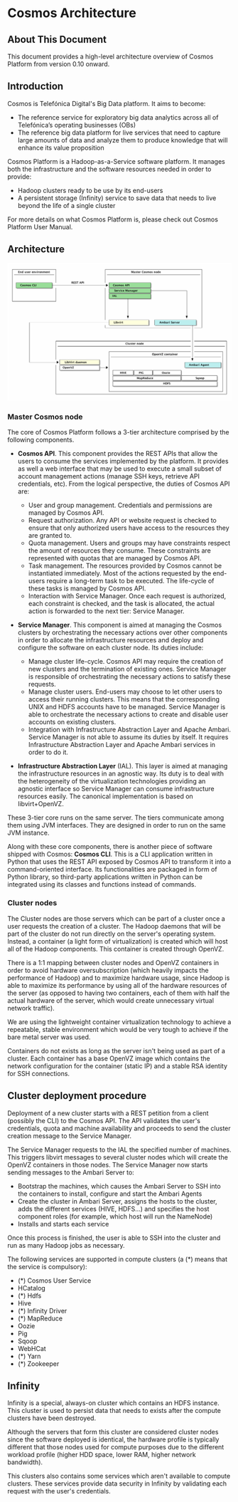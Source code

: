 # Cosmos Architecture

## About This Document

This document provides a high-level architecture overview of Cosmos Platform from version 0.10 onward. 

## Introduction

Cosmos is Telefónica Digital's Big Data platform. It aims to become:

* The reference service for exploratory big data analytics across all of Telefónica’s operating
  businesses (OBs)
* The reference big data platform for live services that need to capture large amounts of data and
  analyze them to produce knowledge that will enhance its value proposition


Cosmos Platform is a Hadoop-as-a-Service software platform. It manages both the infrastructure and the
software resources needed in order to provide:

* Hadoop clusters ready to be use by its end-users
* A persistent storage (Infinity) service to save data that needs to live beyond the life of a single
  cluster

For more details on what Cosmos Platform is, please check out Cosmos Platform User Manual.

## Architecture

![CosmosArch](img/cosmos_0.10+_arch.png)

### Master Cosmos node

The core of Cosmos Platform follows a 3-tier architecture comprised by the following components.

* **Cosmos API**. This component provides the REST APIs that allow the users to consume the services
  implemented by the platform. It provides as well a web interface that may be used to execute a small
  subset of account management actions (manage SSH keys, retrieve API credentials, etc). From the
  logical perspective, the duties of Cosmos API are:
  * User and group management. Credentials and permissions are managed by Cosmos API. 
  * Request authorization. Any API or website request is checked to ensure that only authorized users
    have access to the resources they are granted to. 
  * Quota management. Users and groups may have constraints respect the amount of resources they
    consume. These constraints are represented with quotas that are managed by Cosmos API. 
  * Task management. The resources provided by Cosmos cannot be instantiated immediately. Most of the
    actions requested by the end-users require a long-term task to be executed. The life-cycle of these
    tasks is managed by Cosmos API. 
  * Interaction with Service Manager. Once each request is authorized, each constraint is checked, and the
    task is allocated, the actual action is forwarded to the next tier: Service Manager. 

* **Service Manager**. This component is aimed at managing the Cosmos clusters by orchestrating the necessary
  actions over other components in order to allocate the infrastructure resources and deploy and configure
  the software on each cluster node. Its duties include:
  * Manage cluster life-cycle. Cosmos API may require the creation of new clusters and the termination of
    existing ones. Service Manager is responsible of orchestrating the necessary actions to satisfy these
    requests. 
  * Manage cluster users. End-users may choose to let other users to access their running clusters. This
    means that the corresponding UNIX and HDFS accounts have to be managed. Service Manager is able to
    orchestrate the necessary actions to create and disable user accounts on existing clusters. 
  * Integration with Infrastructure Abstraction Layer and Apache Ambari. Service Manager is not able to
    assume its duties by itself. It requires Infrastructure Abstraction Layer and Apache Ambari services in
    order to do it. 

* **Infrastructure Abstraction Layer** (IAL). This layer is aimed at managing the infrastructure resources
  in an agnostic way. Its duty is to deal with the heterogeneity of the virtualization technologies
  providing an agnostic interface so Service Manager can consume infrastructure resources easily. The
  canonical implementation is based on libvirt+OpenVZ.

These 3-tier core runs on the same server. The tiers communicate among them using JVM interfaces. They are
designed in order to run on the same JVM instance. 

Along with these core components, there is another piece of software shipped with Cosmos: **Cosmos CLI**.
This is a CLI application written in Python that uses the REST API exposed by Cosmos API to transform it
into a command-oriented interface. Its functionalities are packaged in form of Python library, so
third-party applications written in Python can be integrated using its classes and functions instead of
commands. 

### Cluster nodes

The Cluster nodes are those servers which can be part of a cluster once a user requests the creation of a
cluster. The Hadoop daemons that will be part of the cluster do not run directly on the server's operating
system. Instead, a container (a light form of virtualization) is created which will host all of the Hadoop
components. This container is created through OpenVZ.

There is a 1:1 mapping between cluster nodes and OpenVZ containers in order to avoid hardware
oversubscription (which heavily impacts the performance of Hadoop) and to maximize hardware usage, since
Hadoop is able to maximize its performance by using all of the hardware resources of the server (as
opposed to having two containers, each of them with half the actual hardware of the server, which would
create unnecessary virtual network traffic).

We are using the lightweight container virtualization technology to achieve a repeatable, stable
environment which would be very tough to achieve if the bare metal server was used.

Containers do not exists as long as the server isn't being used as part of a cluster. Each container has
a base OpenVZ image which contains the network configuration for the container (static IP) and a stable
RSA identity for SSH connections.

## Cluster deployment procedure

Deployment of a new cluster starts with a REST petition from a client (possibly the CLI) to the Cosmos API.
The API validates the user's credentials, quota and machine availability and proceeds to send the cluster
creation message to the Service Manager.

The Service Manager requests to the IAL the specified number of machines. This triggers libvirt messages
to several cluster nodes which will create the OpenVZ containers in those nodes. The Service Manager now
starts sending messages to the Ambari Server to:

* Bootstrap the machines, which causes the Ambari Server to SSH into the containers to  install, configure
  and start the Ambari Agents
* Create the cluster in Ambari Server, assigns the hosts to the cluster, adds the different services (HIVE,
  HDFS...) and specifies the host component roles (for example, which host will run the NameNode)
* Installs and starts each service

Once this process is finished, the user is able to SSH into the cluster and run as many Hadoop jobs as
necessary.

The following services are supported in compute clusters (a (*) means that the service is compulsory):

* (*) Cosmos User Service
* HCatalog
* (*) Hdfs
* Hive
* (*) Infinity Driver
* (*) MapReduce
* Oozie
* Pig
* Sqoop
* WebHCat
* (*) Yarn
* (*) Zookeeper

## Infinity

Infinity is a special, always-on cluster which contains an HDFS instance. This cluster is used to persist
data that needs to exists after the compute clusters have been destroyed.

Although the servers that form this cluster are considered cluster nodes since the software deployed is
identical, the hardware profile is typically different that those nodes used for compute purposes due to
the different workload profile (higher HDD space, lower RAM, higher network bandwidth).

This clusters also contains some services which aren't available to compute clusters. These services provide
data security in Infinity by validating each request with the user's credentials.
